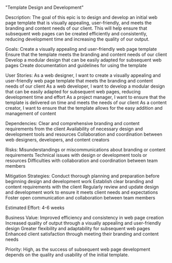 "Template Design and Development"

Description: The goal of this epic is to design and develop an initial web page template that is visually appealing, user-friendly, and meets the branding and content needs of our client. This will help ensure that subsequent web pages can be created efficiently and consistently, reducing development time and increasing the quality of our output.

Goals:
Create a visually appealing and user-friendly web page template
Ensure that the template meets the branding and content needs of our client
Develop a modular design that can be easily adapted for subsequent web pages
Create documentation and guidelines for using the template

User Stories:
As a web designer, I want to create a visually appealing and user-friendly web page template that meets the branding and content needs of our client
As a web developer, I want to develop a modular design that can be easily adapted for subsequent web pages, reducing development time and effort
As a project manager, I want to ensure that the template is delivered on time and meets the needs of our client
As a content creator, I want to ensure that the template allows for the easy addition and management of content

Dependencies:
Clear and comprehensive branding and content requirements from the client
Availability of necessary design and development tools and resources
Collaboration and coordination between web designers, developers, and content creators

Risks:
Misunderstandings or miscommunications about branding or content requirements
Technical issues with design or development tools or resources
Difficulties with collaboration and coordination between team members

Mitigation Strategies:
Conduct thorough planning and preparation before beginning design and development work
Establish clear branding and content requirements with the client
Regularly review and update design and development work to ensure it meets client needs and expectations
Foster open communication and collaboration between team members

Estimated Effort: 4-6 weeks

Business Value:
Improved efficiency and consistency in web page creation
Increased quality of output through a visually appealing and user-friendly design
Greater flexibility and adaptability for subsequent web pages
Enhanced client satisfaction through meeting their branding and content needs

Priority: High, as the success of subsequent web page development depends on the quality and usability of the initial template.